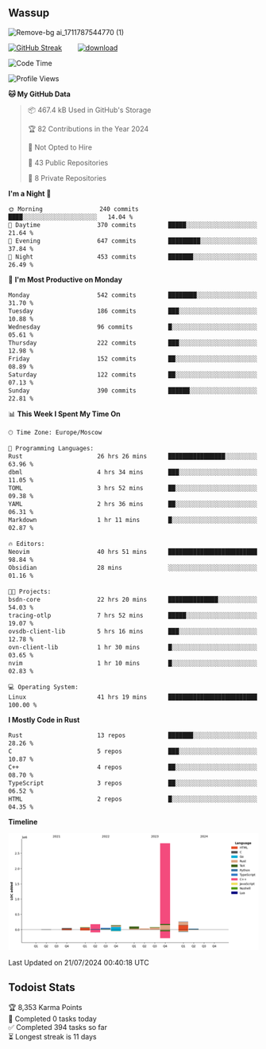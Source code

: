 ## Wassup

![Remove-bg ai_1711787544770 (1)](https://github.com/archeoss/archeoss/assets/68448737/e31def6e-524e-4c2b-930d-f672afbf4b77)

<!--
-->

[![GitHub Streak](http://github-readme-streak-stats.herokuapp.com?user=archeoss&theme=shades-of-purple&hide_border=true&date_format=j%20M%5B%20Y%5D)](https://git.io/streak-stats)&nbsp;&nbsp;&nbsp;&nbsp;&nbsp;&nbsp;&nbsp;&nbsp;[![download](https://user-images.githubusercontent.com/68448737/147796309-d8b65b1d-4dde-40d9-b03a-2b42aaa6cd43.jpeg)
](http://bmstu.ru/)

<!--START_SECTION:waka-->
![Code Time](http://img.shields.io/badge/Code%20Time-2%2C964%20hrs%2025%20mins-blue)

![Profile Views](http://img.shields.io/badge/Profile%20Views-0-blue)

**🐱 My GitHub Data** 

> 📦 467.4 kB Used in GitHub's Storage 
 > 
> 🏆 82 Contributions in the Year 2024
 > 
> 🚫 Not Opted to Hire
 > 
> 📜 43 Public Repositories 
 > 
> 🔑 8 Private Repositories 
 > 
**I'm a Night 🦉** 

```text
🌞 Morning                240 commits         ████░░░░░░░░░░░░░░░░░░░░░   14.04 % 
🌆 Daytime                370 commits         █████░░░░░░░░░░░░░░░░░░░░   21.64 % 
🌃 Evening                647 commits         █████████░░░░░░░░░░░░░░░░   37.84 % 
🌙 Night                  453 commits         ███████░░░░░░░░░░░░░░░░░░   26.49 % 
```
📅 **I'm Most Productive on Monday** 

```text
Monday                   542 commits         ████████░░░░░░░░░░░░░░░░░   31.70 % 
Tuesday                  186 commits         ███░░░░░░░░░░░░░░░░░░░░░░   10.88 % 
Wednesday                96 commits          █░░░░░░░░░░░░░░░░░░░░░░░░   05.61 % 
Thursday                 222 commits         ███░░░░░░░░░░░░░░░░░░░░░░   12.98 % 
Friday                   152 commits         ██░░░░░░░░░░░░░░░░░░░░░░░   08.89 % 
Saturday                 122 commits         ██░░░░░░░░░░░░░░░░░░░░░░░   07.13 % 
Sunday                   390 commits         ██████░░░░░░░░░░░░░░░░░░░   22.81 % 
```


📊 **This Week I Spent My Time On** 

```text
🕑︎ Time Zone: Europe/Moscow

💬 Programming Languages: 
Rust                     26 hrs 26 mins      ████████████████░░░░░░░░░   63.96 % 
dbml                     4 hrs 34 mins       ███░░░░░░░░░░░░░░░░░░░░░░   11.05 % 
TOML                     3 hrs 52 mins       ██░░░░░░░░░░░░░░░░░░░░░░░   09.38 % 
YAML                     2 hrs 36 mins       ██░░░░░░░░░░░░░░░░░░░░░░░   06.31 % 
Markdown                 1 hr 11 mins        █░░░░░░░░░░░░░░░░░░░░░░░░   02.87 % 

🔥 Editors: 
Neovim                   40 hrs 51 mins      █████████████████████████   98.84 % 
Obsidian                 28 mins             ░░░░░░░░░░░░░░░░░░░░░░░░░   01.16 % 

🐱‍💻 Projects: 
bsdn-core                22 hrs 20 mins      ██████████████░░░░░░░░░░░   54.03 % 
tracing-otlp             7 hrs 52 mins       █████░░░░░░░░░░░░░░░░░░░░   19.07 % 
ovsdb-client-lib         5 hrs 16 mins       ███░░░░░░░░░░░░░░░░░░░░░░   12.78 % 
ovn-client-lib           1 hr 30 mins        █░░░░░░░░░░░░░░░░░░░░░░░░   03.65 % 
nvim                     1 hr 10 mins        █░░░░░░░░░░░░░░░░░░░░░░░░   02.83 % 

💻 Operating System: 
Linux                    41 hrs 19 mins      █████████████████████████   100.00 % 
```

**I Mostly Code in Rust** 

```text
Rust                     13 repos            ███████░░░░░░░░░░░░░░░░░░   28.26 % 
C                        5 repos             ███░░░░░░░░░░░░░░░░░░░░░░   10.87 % 
C++                      4 repos             ██░░░░░░░░░░░░░░░░░░░░░░░   08.70 % 
TypeScript               3 repos             ██░░░░░░░░░░░░░░░░░░░░░░░   06.52 % 
HTML                     2 repos             █░░░░░░░░░░░░░░░░░░░░░░░░   04.35 % 
```



**Timeline**

![Lines of Code chart](https://raw.githubusercontent.com/archeoss/archeoss/master/assets/bar_graph.png)


 Last Updated on 21/07/2024 00:40:18 UTC
<!--END_SECTION:waka-->

## Todoist Stats

<!-- TODO-IST:START -->
🏆  8,353 Karma Points           
🌸  Completed 0 tasks today           
✅  Completed 394 tasks so far           
⏳  Longest streak is 11 days
<!-- TODO-IST:END -->
